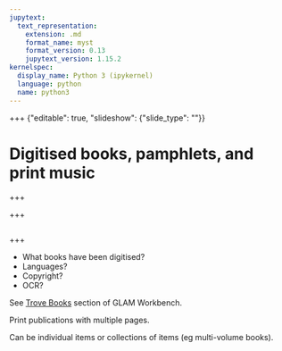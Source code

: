 ```yaml
---
jupytext:
  text_representation:
    extension: .md
    format_name: myst
    format_version: 0.13
    jupytext_version: 1.15.2
kernelspec:
  display_name: Python 3 (ipykernel)
  language: python
  name: python3
---
```


+++ {"editable": true, "slideshow": {"slide_type": ""}}

# Digitised books, pamphlets, and print music

+++



+++

```{tableofcontents}
```

+++

- What books have been digitised?
- Languages?
- Copyright?
- OCR?

See [Trove Books](https://glam-workbench.net/trove-books/) section of GLAM Workbench.

Print publications with multiple pages.

Can be individual items or collections of items (eg multi-volume books).
